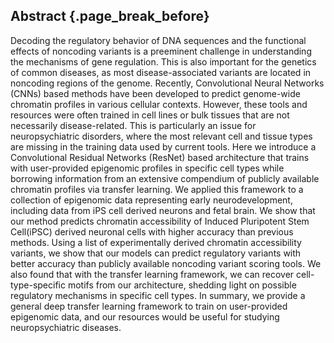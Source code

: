 ## Abstract {.page_break_before}

Decoding the regulatory behavior of DNA sequences and the functional effects of noncoding variants is a preeminent challenge in understanding the mechanisms of gene regulation. This is also important for the genetics of common diseases, as most disease-associated variants are located in noncoding regions of the genome. Recently, Convolutional Neural Networks (CNNs) based methods have been developed to predict genome-wide chromatin profiles in various cellular contexts. However, these tools and resources were often trained in cell lines or bulk tissues that are not necessarily disease-related. This is particularly an issue for neuropsychiatric disorders, where the most relevant cell and tissue types are missing in the training data used by current tools. Here we introduce a Convolutional Residual Networks (ResNet) based architecture that trains with user-provided epigenomic profiles in specific cell types while borrowing information from an extensive compendium of publicly available chromatin profiles via transfer learning. We applied this framework to a collection of epigenomic data representing early neurodevelopment, including data from iPS cell derived neurons and fetal brain. We show that our method predicts chromatin accessibility of Induced Pluripotent Stem Cell(iPSC) derived neuronal cells with higher accuracy than previous methods. Using a list of experimentally derived chromatin accessibility variants, we show that our models can predict regulatory variants with better accuracy than publicly available noncoding variant scoring tools. We also found that with the transfer learning framework, we can recover cell-type-specific motifs from our architecture, shedding light on possible regulatory mechanisms in specific cell types. In summary, we provide a general deep transfer learning framework to train on user-provided epigenomic data, and our resources would be useful for studying neuropsychiatric diseases.
